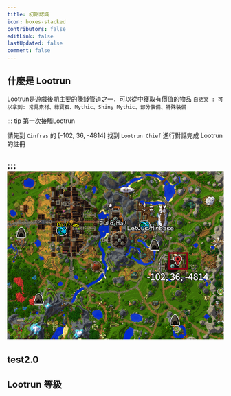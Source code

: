 ```yaml
---
title: 初期認識
icon: boxes-stacked
contributors: false
editLink: false
lastUpdated: false
comment: false
---
```


## 什麼是 Lootrun

Lootrun是遊戲後期主要的賺錢管道之一，可以從中獲取有價值的物品
`白話文 : 可以拿到: 常見素材、綠寶石、Mythic、Shiny Mythic、部分裝備、特殊裝備`

::: tip 第一次接觸Lootrun

請先到 `Cinfras` 的 [-102, 36, -4814]
找到 `Lootrun Chief` 進行對話完成 Lootrun 的註冊

:::
![Lootrun Chief位置](/lootrunchief.png)
---
test2.0
---

## Lootrun 等級

